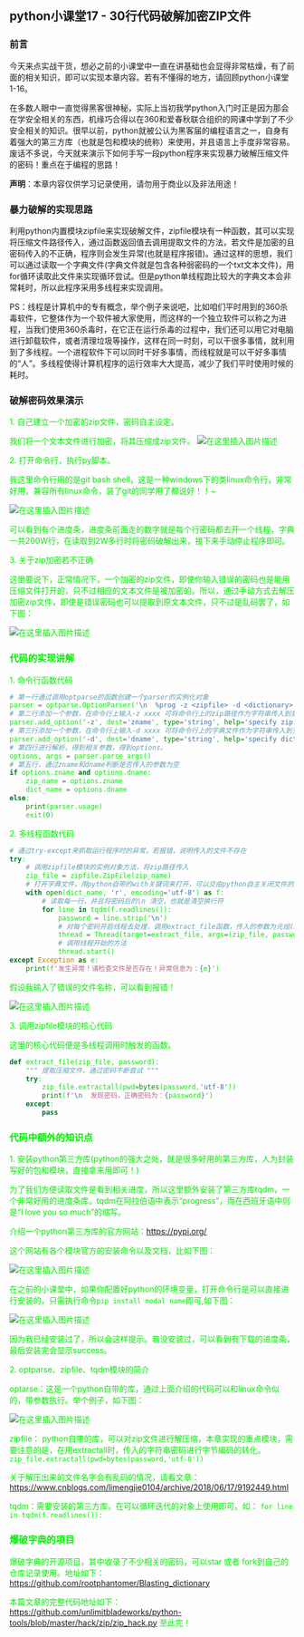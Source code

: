## python小课堂17 - 30行代码破解加密ZIP文件

### 前言
今天来点实战干货，想必之前的小课堂中一直在讲基础也会显得非常枯燥，有了前面的相关知识，即可以实现本章内容。若有不懂得的地方，请回顾python小课堂1-16。

在多数人眼中一直觉得黑客很神秘，实际上当初我学python入门时正是因为那会在学安全相关的东西，机缘巧合得以在360和爱春秋联合组织的网课中学到了不少安全相关的知识。很早以前，python就被公认为黑客届的编程语言之一，自身有着强大的第三方库（也就是包和模块的统称）来使用，并且语言上手度非常容易。废话不多说，今天就来演示下如何手写一段python程序来实现暴力破解压缩文件的密码！重点在于编程的思路！

****声明****：本章内容仅供学习记录使用，请勿用于商业以及非法用途！

### 暴力破解的实现思路

利用python内置模块zipfile来实现破解文件，zipfile模块有一种函数，其可以实现将压缩文件路径传入，通过函数返回值去调用提取文件的方法，若文件是加密的且密码传入的不正确，程序则会发生异常(也就是程序报错)。通过这样的思想，我们可以通过读取一个字典文件(字典文件就是包含各种弱密码的一个txt文本文件)，用for循环读取此文件来实现循环尝试。但是python单线程跑比较大的字典文本会非常耗时，所以此程序采用多线程来实现调用。

PS：线程是计算机中的专有概念，举个例子来说吧，比如咱们平时用到的360杀毒软件，它整体作为一个软件被大家使用，而这样的一个独立软件可以称之为进程，当我们使用360杀毒时，在它正在运行杀毒的过程中，我们还可以用它对电脑进行卸载软件，或者清理垃圾等操作，这样在同一时刻，可以干很多事情，就利用到了多线程。一个进程软件下可以同时干好多事情，而线程就是可以干好多事情的“人”。多线程使得计算机程序的运行效率大大提高，减少了我们平时使用时候的耗时。

### 破解密码效果演示

<font color = gree> 1. 自己建立一个加密的zip文件，密码自主设定。

我们将一个文本文件进行加密，将其压缩成zip文件。
![在这里插入图片描述](https://img-blog.csdnimg.cn/20181216181616588.gif)


<font color = gree> 2. 打开命令行，执行py脚本。

我这里命令行用的是git bash shell，这是一种windows下的类linux命令行，非常好用，兼容所有linux命令，装了git的同学用了都说好！！~

![在这里插入图片描述](https://img-blog.csdnimg.cn/20181216181701987.gif)

可以看到有个进度条，进度条前面走的数字就是每个行密码都去开一个线程，字典一共200W行，在读取到2W多行时将密码破解出来，接下来手动停止程序即可。


<font color =gree>3. 关于zip加密若不正确

这里要说下，正常情况下，一个加密的zip文件，即使你输入错误的密码也是能用压缩文件打开的，只不过相应的文本文件是被加密的。所以，通过手动方式去解压加密zip文件，即使是错误密码也可以提取到原文本文件，只不过是乱码罢了，如下图：

![在这里插入图片描述](https://img-blog.csdnimg.cn/20181216181729583.png?x-oss-process=image/watermark,type_ZmFuZ3poZW5naGVpdGk,shadow_10,text_aHR0cHM6Ly9ibG9nLmNzZG4ubmV0L3M3NDA1NTY0NzI=,size_16,color_FFFFFF,t_70)

###  代码的实现讲解

<font color =gree>1. 命令行函数代码
```python
# 第一行通过调用optparse的函数创建一个parser的实例化对象
parser = optparse.OptionParser('\n  %prog -z <zipfile> -d <dictionary>')
# 第二行添加一个参数，在命令行上输入-z xxxx 可将命令行上的zip路径作为字符串传入到变量zname中
parser.add_option('-z', dest='zname', type='string', help='specify zip file')
# 第三行添加一个参数，在命令行上输入-d xxxx 可将命令行上的字典文件作为字符串传入到变量dname中
parser.add_option('-d', dest='dname', type='string', help='specify dictionary file')
# 第四行进行解析，得到相关参数，得到options。
options, args = parser.parse_args()
# 第五行，通过zname和dname判断是否传入的参数为空
if options.zname and options.dname:
    zip_name = options.zname
    dict_name = options.dname
else:
    print(parser.usage)
    exit(0)
```

<font color =gree>2. 多线程函数代码
```python
# 通过try-except来抓取运行程序时的异常，若报错，说明传入的文件不存在
try:
    # 调用zipfile模块的实例对象方法，将zip路径传入
    zip_file = zipfile.ZipFile(zip_name)
    # 打开字典文件，用python自带的with关键词来打开，可以交由python自主关闭文件的资源
    with open(dict_name, 'r', encoding='utf-8') as f:
        # 读取每一行，并且将密码后的\n 清空，也就是清空换行符
        for line in tqdm(f.readlines()):
            password = line.strip('\n')
            # 对每个密码开启线程去处理，调用extract_file函数，传入的参数为元组(zip_file, password)
            thread = Thread(target=extract_file, args=(zip_file, password))
            # 调用线程开始的方法
            thread.start()
except Exception as e:
    print(f'发生异常！请检查文件是否存在！异常信息为：{e}')
```

假设我输入了错误的文件名称，可以看到报错！

![在这里插入图片描述](https://img-blog.csdnimg.cn/20181216181836508.png?x-oss-process=image/watermark,type_ZmFuZ3poZW5naGVpdGk,shadow_10,text_aHR0cHM6Ly9ibG9nLmNzZG4ubmV0L3M3NDA1NTY0NzI=,size_16,color_FFFFFF,t_70)

<font color =gree> 3. 调用zipfile模块的核心代码

这里的核心代码便是多线程调用时触发的函数。

```python
def extract_file(zip_file, password):
    """ 提取压缩文件，通过密码不断尝试 """
    try:
        zip_file.extractall(pwd=bytes(password,'utf-8'))
        print(f'\n  发现密码，正确密码为：{password}')
    except:
        pass
```

### 代码中额外的知识点

<font color=gree>1. 安装python第三方库(python的强大之处，就是很多好用的第三方库，人为封装写好的包和模块，直接拿来用即可！)


为了我们方便读取文件是看到相关进度，所以这里额外安装了第三方库tqdm，一个非常好用的进度条库。tqdm在阿拉伯语中表示“progress”，而在西班牙语中则是“I love you so much”的缩写。


介绍一个python第三方库的官方网站：https://pypi.org/

这个网站有各个模块官方的安装命令以及文档，比如下图：

![在这里插入图片描述](https://img-blog.csdnimg.cn/20181216181933855.png?x-oss-process=image/watermark,type_ZmFuZ3poZW5naGVpdGk,shadow_10,text_aHR0cHM6Ly9ibG9nLmNzZG4ubmV0L3M3NDA1NTY0NzI=,size_16,color_FFFFFF,t_70)

在之前的小课堂中，如果你配置好python的环境变量，打开命令行是可以直接进行安装的，只需执行命令```pip install modal name```即可,如下图：

![在这里插入图片描述](https://img-blog.csdnimg.cn/20181216181947875.png?x-oss-process=image/watermark,type_ZmFuZ3poZW5naGVpdGk,shadow_10,text_aHR0cHM6Ly9ibG9nLmNzZG4ubmV0L3M3NDA1NTY0NzI=,size_16,color_FFFFFF,t_70)

因为我已经安装过了，所以会这样提示。若没安装过，可以看到有下载的进度条，最后安装完会显示success。



<font color =gree>2.  optparse、zipfile、tqdm模块的简介

optarse：这是一个python自带的库，通过上面介绍的代码可以和linux命令似的，带参数执行。举个例子，如下图：

![在这里插入图片描述](https://img-blog.csdnimg.cn/20181216182011278.png?x-oss-process=image/watermark,type_ZmFuZ3poZW5naGVpdGk,shadow_10,text_aHR0cHM6Ly9ibG9nLmNzZG4ubmV0L3M3NDA1NTY0NzI=,size_16,color_FFFFFF,t_70)

zipfile： python自带的库，可以对zip文件进行解压缩，本章实现的重点模块，需要注意的是，在用extractall时，传入的字符串密码进行字节编码的转化。```zip_file.extractall(pwd=bytes(password,'utf-8'))```

关于解压出来的文件名字会有乱码的情况，请看文章：
https://www.cnblogs.com/limengjie0104/archive/2018/06/17/9192449.html


tqdm：需要安装的第三方库，在可以循环迭代的对象上使用即可。如：
```for line in tqdm(f.readlines()):```

### 爆破字典的项目

爆破字典的开源项目，其中收录了不少相关的密码，可以star 或者 fork到自己的仓库记录使用。地址如下：
https://github.com/rootphantomer/Blasting_dictionary



本篇文章的完整代码地址如下：
https://github.com/unlimitbladeworks/python-tools/blob/master/hack/zip/zip_hack.py
至此完！
